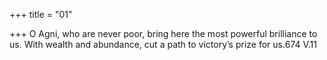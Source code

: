 +++
title = "01"

+++
O Agni, who are never poor, bring here the most powerful
brilliance to us.
With wealth and abundance, cut a path to victory’s prize for us.674 V.11